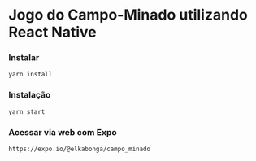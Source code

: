 # Jogo do Campo-Minado utilizando React Native

### Instalar
```
yarn install
```

### Instalação
```
yarn start
```

### Acessar via web com Expo
```
https://expo.io/@elkabonga/campo_minado
